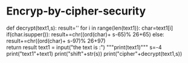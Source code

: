 # Encryp-by-cipher-security

def decrypt(text1,s):
     result=''
     for i in range(len(text1)):
         char=text1[i]
         if(char.isupper()):
             result+=chr((ord(char)+ s-65)% 26+65)
         else:
               result+=chr((ord(char)+ s-97)% 26+97)  
     return result
text1 = input("the text is :")
"""print(text1)"""
s=-4
print("text1"+text1)
print("shift"+str(s))
print("cipher"+decrypt(text1,s))
